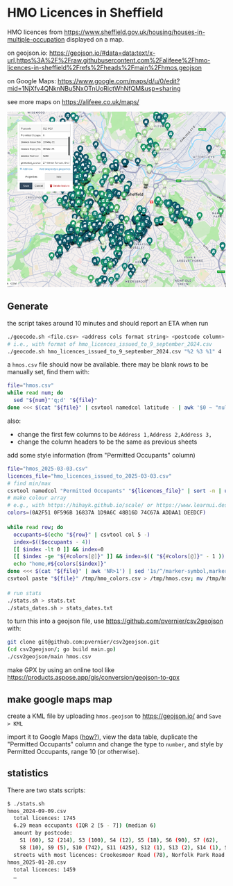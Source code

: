 # HMO Licences in Sheffield

HMO licences from <https://www.sheffield.gov.uk/housing/houses-in-multiple-occupation> displayed on a map.

on geojson.io: <https://geojson.io/#data=data:text/x-url,https%3A%2F%2Fraw.githubusercontent.com%2Falifeee%2Fhmo-licences-in-sheffield%2Frefs%2Fheads%2Fmain%2Fhmos.geojson>

on Google Maps: <https://www.google.com/maps/d/u/0/edit?mid=1NjXfv4QNknNBu5NxOTnUoRictWhNfQM&usp=sharing>

see more maps on <https://alifeee.co.uk/maps/>

![screenshot of map showing many markers. one has a popup with information](./images/map.png)

## Generate

the script takes around 10 minutes and should report an ETA when run

```bash
./geocode.sh <file.csv> <address cols format string> <postcode column>
# i.e., with format of hmo_licences_issued_to_9_september_2024.csv
./geocode.sh hmo_licences_issued_to_9_september_2024.csv "%2 %3 %1" 4
```

a `hmos.csv` file should now be available. there may be blank rows to be manually set, find them with:

```bash
file="hmos.csv"
while read num; do
  sed "${num}"'q;d' "${file}"
done <<< $(cat "${file}" | csvtool namedcol latitude - | awk '$0 ~ "null" {print NR}')
```

also:

- change the first few columns to be `Address 1,Address 2,Address 3,`
- change the column headers to be the same as previous sheets

add some style information (from "Permitted Occupants" column)

```bash
file="hmos_2025-03-03.csv"
licences_file="hmo_licences_issued_to_2025-03-03.csv"
# find min/max
csvtool namedcol "Permitted Occupants" "${licences_file}" | sort -n | uniq -c
# make colour array
# e.g., with https://hihayk.github.io/scale/ or https://www.learnui.design/tools/data-color-picker.html
colors=(0A2F51 0F596B 16837A 1D9A6C 48B16D 74C67A ADDAA1 DEEDCF)

while read row; do
  occupants=$(echo "${row}" | csvtool col 5 -)
  index=$(($occupants - 4))
  [[ $index -lt 0 ]] && index=0
  [[ $index -ge "${#colors[@]}" ]] && index=$(( "${#colors[@]}" - 1 ))
  echo "home,#${colors[$index]}"
done <<< $(cat "${file}" | awk 'NR>1') | sed '1s/^/marker-symbol,marker-color\n/' > /tmp/hmo_colors.csv
csvtool paste "${file}" /tmp/hmo_colors.csv > /tmp/hmos.csv; mv /tmp/hmos.csv "${file}"

# run stats
./stats.sh > stats.txt
./stats_dates.sh > stats_dates.txt
```

to turn this into a geojson file, use <a href="https://github.com/pvernier/csv2geojson">https://github.com/pvernier/csv2geojson</a> with:

```bash
git clone git@github.com:pvernier/csv2geojson.git
(cd csv2geojson/; go build main.go)
./csv2geojson/main hmos.csv
```

make GPX by using an online tool like <https://products.aspose.app/gis/conversion/geojson-to-gpx>

## make google maps map

create a KML file by uploading `hmos.geojson` to <https://geojson.io/> and `Save > KML`

import it to Google Maps ([how?](https://www.google.com/maps/about/mymaps/)), view the data table, duplicate the "Permitted Occupants" column and change the type to `number`, and style by Permitted Occupants, range 10 (or otherwise).

## statistics

There are two stats scripts:

```bash
$ ./stats.sh 
hmos_2024-09-09.csv
  total licences: 1745
  6.29 mean occupants (IQR 2 [5 - 7]) (median 6)
  amount by postcode:
    S1 (60), S2 (214), S3 (100), S4 (12), S5 (18), S6 (90), S7 (62), 
    S8 (10), S9 (5), S10 (742), S11 (425), S12 (1), S13 (2), S14 (1), S20 (1), S35 (1), S36 (1), 
  streets with most licences: Crookesmoor Road (78), Norfolk Park Road (72), Ecclesall Road (48), Harcourt Road (38), School Road (29),
hmos_2025-01-28.csv
  total licences: 1459
  …
```

```bash

```
